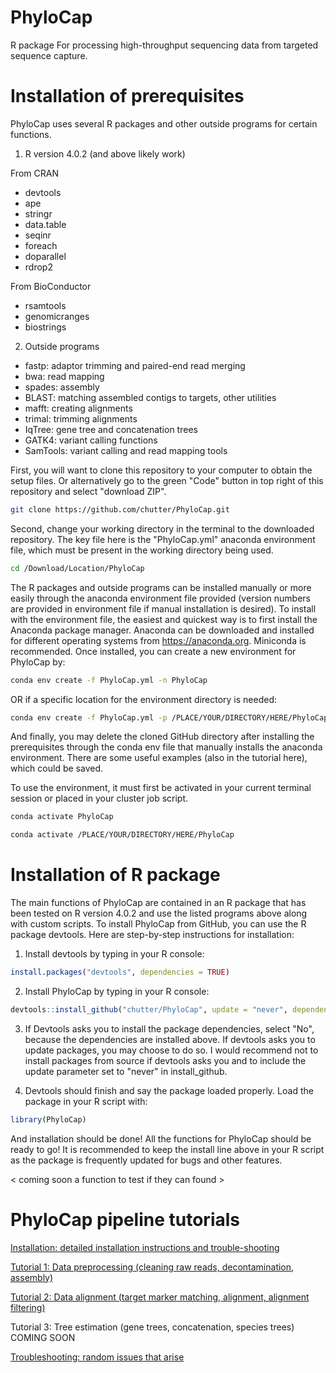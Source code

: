 # PhyloCap

R package For processing high-throughput sequencing data from targeted sequence capture.


# Installation of prerequisites 

PhyloCap uses several R packages and other outside programs for certain functions. 

1. R version 4.0.2 (and above likely work)

From CRAN
- devtools
- ape
- stringr
- data.table
- seqinr
- foreach
- doparallel
- rdrop2

From BioConductor
- rsamtools
- genomicranges
- biostrings

2. Outside programs

- fastp: adaptor trimming and paired-end read merging
- bwa: read mapping
- spades: assembly
- BLAST: matching assembled contigs to targets, other utilities
- mafft: creating alignments
- trimal: trimming alignments
- IqTree: gene tree and concatenation trees
- GATK4: variant calling functions
- SamTools: variant calling and read mapping tools


First, you will want to clone this repository to your computer to obtain the setup files. Or alternatively go to the green "Code" button in top right of this repository and select "download ZIP".

```bash
git clone https://github.com/chutter/PhyloCap.git
```

Second, change your working directory in the terminal to the downloaded repository. The key file here is the "PhyloCap.yml" anaconda environment file, which must be present in the working directory being used. 

```bash
cd /Download/Location/PhyloCap
```

The R packages and outside programs can be installed manually or more easily through the anaconda environment file provided (version numbers are provided in environment file if manual installation is desired). To install with the environment file, the easiest and quickest way is to first install the Anaconda package manager. Anaconda can be downloaded and installed for different operating systems from https://anaconda.org. Miniconda is recommended. Once installed, you can create a new environment for PhyloCap by: 

```bash
conda env create -f PhyloCap.yml -n PhyloCap
```

OR if a specific location for the environment directory is needed:

```bash
conda env create -f PhyloCap.yml -p /PLACE/YOUR/DIRECTORY/HERE/PhyloCap
```

And finally, you may delete the cloned GitHub directory after installing the prerequisites through the conda env file that manually installs the anaconda environment. There are some useful examples (also in the tutorial here), which could be saved.   

To use the environment, it must first be activated in your current terminal session or placed in your cluster job script. 

```bash
conda activate PhyloCap
```

```bash
conda activate /PLACE/YOUR/DIRECTORY/HERE/PhyloCap
```

# Installation of R package

The main functions of PhyloCap are contained in an R package that has been tested on R version 4.0.2 and use the listed programs above along with custom scripts. To install PhyloCap from GitHub, you can use the R package devtools. Here are step-by-step instructions for installation:

1) Install devtools by typing in your R console: 

```R
install.packages("devtools", dependencies = TRUE)
```

2) Install PhyloCap by typing in your R console: 

```R
devtools::install_github("chutter/PhyloCap", update = "never", dependencies = FALSE)
```

3) If Devtools asks you to install the package dependencies, select "No", because the dependencies are installed above. If devtools asks you to update packages, you may choose to do so. I would recommend not to install packages from source if devtools asks you and to include the update parameter set to "never" in install_github. 

4) Devtools should finish and say the package loaded properly. Load the package in your R script with:

```R
library(PhyloCap)
```

And installation should be done! All the functions for PhyloCap should be ready to go! It is recommended to keep the install line above in your R script as the package is frequently updated for bugs and other features. 

< coming soon a function to test if they can found >


# PhyloCap pipeline tutorials 

[Installation: detailed installation instructions and trouble-shooting ](https://github.com/chutter/PhyloCap/wiki/Installation)

[Tutorial 1: Data preprocessing (cleaning raw reads, decontamination, assembly)](https://github.com/chutter/PhyloCap/wiki/Tutorial-1)

[Tutorial 2: Data alignment (target marker matching, alignment, alignment filtering)](https://github.com/chutter/PhyloCap/wiki/Tutorial-2)

Tutorial 3: Tree estimation (gene trees, concatenation, species trees) COMING SOON

[Troubleshooting: random issues that arise](https://github.com/chutter/PhyloCap/wiki/Troubleshooting)



